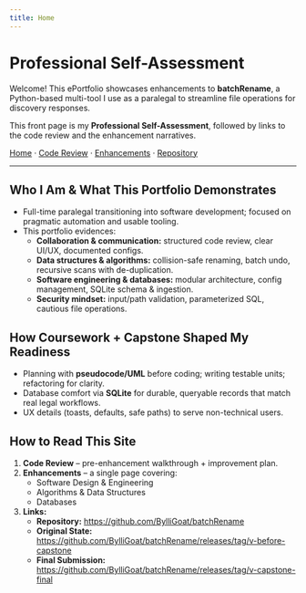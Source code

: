 ```yaml
---
title: Home
---
```


# Professional Self-Assessment

Welcome! This ePortfolio showcases enhancements to **batchRename**, a Python-based multi-tool I use as a paralegal to streamline file operations for discovery responses.

This front page is my **Professional Self-Assessment**, followed by links to the code review and the enhancement narratives.

<p>
  <a href="./">Home</a> ·
  <a href="code-review.html">Code Review</a> ·
  <a href="enhancements.html">Enhancements</a> ·
  <a href="https://github.com/BylliGoat/batchRename">Repository</a>
</p>


---

## Who I Am & What This Portfolio Demonstrates
- Full-time paralegal transitioning into software development; focused on pragmatic automation and usable tooling.
- This portfolio evidences:
  - **Collaboration & communication:** structured code review, clear UI/UX, documented configs.
  - **Data structures & algorithms:** collision-safe renaming, batch undo, recursive scans with de-duplication.
  - **Software engineering & databases:** modular architecture, config management, SQLite schema & ingestion.
  - **Security mindset:** input/path validation, parameterized SQL, cautious file operations.

## How Coursework + Capstone Shaped My Readiness
- Planning with **pseudocode/UML** before coding; writing testable units; refactoring for clarity.
- Database comfort via **SQLite** for durable, queryable records that match real legal workflows.
- UX details (toasts, defaults, safe paths) to serve non-technical users.

## How to Read This Site
1. **Code Review** – pre-enhancement walkthrough + improvement plan.  
2. **Enhancements** – a single page covering:
   - Software Design & Engineering  
   - Algorithms & Data Structures  
   - Databases  
3. **Links:**
   - **Repository:** <https://github.com/BylliGoat/batchRename>
   - **Original State:** <https://github.com/BylliGoat/batchRename/releases/tag/v-before-capstone>
   - **Final Submission:** <https://github.com/BylliGoat/batchRename/releases/tag/v-capstone-final>
